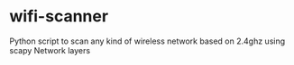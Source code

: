 # wifi-scanner
Python script to scan any kind of wireless network based on 2.4ghz using scapy Network layers 
